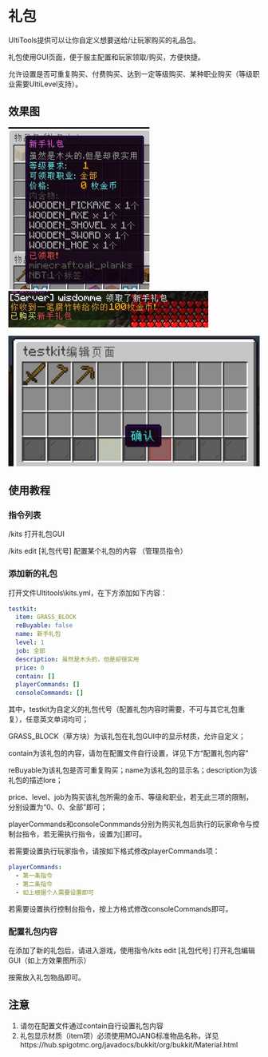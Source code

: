 # 礼包

UltiTools提供可以让你自定义想要送给/让玩家购买的礼品包。

礼包使用GUI页面，便于服主配置和玩家领取/购买，方便快捷。

允许设置是否可重复购买、付费购买、达到一定等级购买、某种职业购买（等级职业需要UltiLevel支持）。

## 效果图

![](/assets/礼包1.jpg)   ![](/assets/礼包2.jpg)

![](/assets/礼包编辑.png)


## 使用教程

### 指令列表

/kits 打开礼包GUI

/kits edit \[礼包代号\] 配置某个礼包的内容 （管理员指令）

### 添加新的礼包

打开文件Ultitools\kits.yml，在下方添加如下内容：

```yaml
testkit:
  item: GRASS_BLOCK
  reBuyable: false
  name: 新手礼包
  level: 1
  job: 全部
  description: 虽然是木头的，但是却很实用
  price: 0
  contain: []
  playerCommands: []
  consoleCommands: []
```

其中，testkit为自定义的礼包代号（配置礼包内容时需要，不可与其它礼包重复），任意英文单词均可；

GRASS\_BLOCK（草方块）为该礼包在礼包GUI中的显示材质，允许自定义；

contain为该礼包的内容，请勿在配置文件自行设置，详见下方“配置礼包内容”

reBuyable为该礼包是否可重复购买；name为该礼包的显示名；description为该礼包的描述lore；

price、level、job为购买该礼包所需的金币、等级和职业，若无此三项的限制，分别设置为“0、0、全部”即可；

playerCommands和consoleConmmands分别为购买礼包后执行的玩家命令与控制台指令，若无需执行指令，设置为\[\]即可。

若需要设置执行玩家指令，请按如下格式修改playerCommands项：

```yaml
playerCommands:
  - 第一条指令
  - 第二条指令
  - 如上根据个人需要设置即可
```

若需要设置执行控制台指令，按上方格式修改consoleCommands即可。

### 配置礼包内容

在添加了新的礼包后，请进入游戏，使用指令/kits edit \[礼包代号\] 打开礼包编辑GUI（如上方效果图所示）

按需放入礼包物品即可。

## 注意

1. 请勿在配置文件通过contain自行设置礼包内容
2. 礼包显示材质（item项）必须使用MOJANG标准物品名称，详见https://hub.spigotmc.org/javadocs/bukkit/org/bukkit/Material.html



